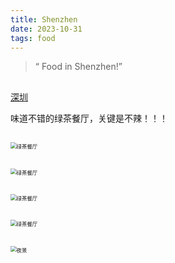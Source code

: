 ```yaml
---
title: Shenzhen
date: 2023-10-31
tags: food
---
```



> “ Food in Shenzhen!”



## 
[深圳](https://zh.wikipedia.org/zh-sg/%E6%B7%B1%E5%9C%B3%E5%B8%82)



味道不错的绿茶餐厅，关键是不辣！！！

##

<img src="20231031/20231031-1.jpg" alt="绿茶餐厅" style="zoom:60%;" />



##

<img src="20231031/20231031-2.jpg" alt="绿茶餐厅" style="zoom:60%;" />




##

<img src="20231031/20231031-4.jpg" alt="绿茶餐厅" style="zoom:60%;" />



##

<img src="20231031/20231031-5.jpg" alt="绿茶餐厅" style="zoom:60%;" />



##

<img src="20231031/20231031-6.jpg" alt="夜景" style="zoom:60%;" />





